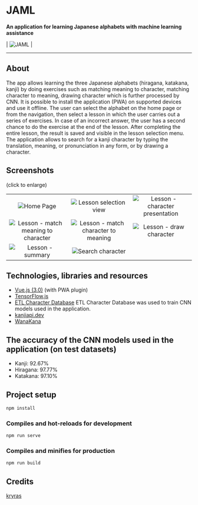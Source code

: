 # JAML

**An application for learning Japanese alphabets with machine learning assistance**

| ![JAML](../media/screenshots/JAML_gif.gif?raw=true) |

---

## About

The app allows learning the three Japanese alphabets (hiragana, katakana, kanji) by doing exercises such as matching meaning to character, matching character to meaning, drawing character which is further processed by CNN. It is possible to install the application (PWA) on supported devices and use it offline.
The user can select the alphabet on the home page or from the navigation, then select a lesson in which the user carries out a series of exercises. In case of an incorrect answer, the user has a second chance to do the exercise at the end of the lesson. After completing the entire lesson, the result is saved and visible in the lesson selection menu.
The application allows to search for a kanji character by typing the translation, meaning, or pronunciation in any form, or by drawing a character.  

## Screenshots

(click to enlarge)

| | | |
|:-:|:-:|:-:|
| ![Home Page](../media/screenshots/home.png?raw=true) | ![Lesson selection view](../media/screenshots/lesson_selection.png?raw=true) | ![Lesson - character presentation](../media/screenshots/lesson_character.png?raw=true)
| ![Lesson - match meaning to character](../media/screenshots/lesson_m2c.png?raw=true) | ![Lesson - match character to meaning](../media/screenshots/lesson_c2m.png?raw=true) | ![Lesson - draw character](../media/screenshots/lesson_draw.png?raw=true)
| ![Lesson - summary](../media/screenshots/lesson_summary.png?raw=true) | ![Search character](../media/screenshots/dictionary.png?raw=true) | ![]() 

## Technologies, libraries and resources

- [Vue.js (3.0)](https://v3.vuejs.org/) (with PWA plugin)
- [TensorFlow.js](https://www.tensorflow.org/js)
- [ETL Character Database](http://etlcdb.db.aist.go.jp/)
  ETL Character Database was used to train CNN models used in the application.
- [kanjiapi.dev](https://kanjiapi.dev/)
- [WanaKana](https://wanakana.com/)

## The accuracy of the CNN models used in the application (on test datasets)

- Kanji: 92.67%
- Hiragana: 97.77%
- Katakana: 97.10%

## Project setup

```bash
npm install
```

### Compiles and hot-reloads for development

```bash
npm run serve
```

### Compiles and minifies for production

```bash
npm run build
```

## Credits

[kryras](https://github.com/kryras)